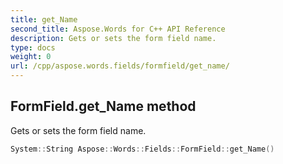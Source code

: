 ```yaml
---
title: get_Name
second_title: Aspose.Words for C++ API Reference
description: Gets or sets the form field name. 
type: docs
weight: 0
url: /cpp/aspose.words.fields/formfield/get_name/
---
```

## FormField.get_Name method


Gets or sets the form field name.

```cpp
System::String Aspose::Words::Fields::FormField::get_Name()
```

